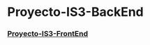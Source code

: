 # Proyecto-IS3-BackEnd

### [Proyecto-IS3-FrontEnd](https://github.com/JulianNNN9/Proyecto-IS3-FrontEnd)
